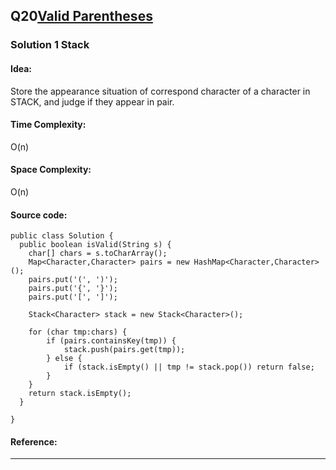 ## Q20[Valid Parentheses  ](https://leetcode.com/problems/valid-parentheses/) 

### Solution 1 Stack
#### Idea:
Store the appearance situation of correspond character of a character in STACK, and judge if they appear in pair.  
#### Time Complexity: 
O(n)
#### Space Complexity:
O(n)
#### Source code:
```
public class Solution {
  public boolean isValid(String s) {
    char[] chars = s.toCharArray();
    Map<Character,Character> pairs = new HashMap<Character,Character>();
    pairs.put('(', ')');
    pairs.put('{', '}');
    pairs.put('[', ']');

    Stack<Character> stack = new Stack<Character>();
     
    for (char tmp:chars) {
        if (pairs.containsKey(tmp)) {
            stack.push(pairs.get(tmp));
        } else {
            if (stack.isEmpty() || tmp != stack.pop()) return false;
        }
    }
    return stack.isEmpty();
  }

}
```
#### Reference:

---

